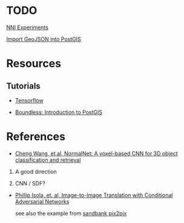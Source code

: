 # TODO

[NNI Experiments](https://nni.readthedocs.io/en/latest/Tutorial/QuickStart.html)

[Import GeoJSON into PostGIS](https://gis.stackexchange.com/questions/172092/import-geojson-into-postgis)

# Resources

## Tutorials

- [Tensorflow](https://www.datacamp.com/community/tutorials/tensorflow-tutorial)

- [Boundless: Introduction to PostGIS](https://gisforthought.com/projects/postgis_tutorial/index.html)

# References

- [Cheng Wang, et.al, NormalNet: A voxel-based CNN for 3D object classification and retrieval](https://uwaterloo.ca/mobile-sensing/sites/ca.mobile-sensing/files/uploads/files/2019-wang-cheng-etal-li-neucom.pdf)

1. A good direction

2. CNN / SDF?

- [Phillip Isola, et. al, Image-to-Image Translation with Conditional Adversarial Networks](https://arxiv.org/pdf/1611.07004.pdf)

    see also the example from [sandbank pix2pix](https://research.google.com/seedbank/seed/pixpix_with_eager_execution)
